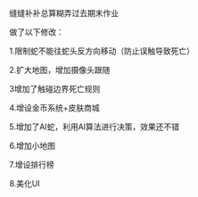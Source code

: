 缝缝补补总算糊弄过去期末作业

做了以下修改：

1.限制蛇不能往蛇头反方向移动（防止误触导致死亡）

2.扩大地图，增加摄像头跟随

3增加了触碰边界死亡规则

4.增设金币系统+皮肤商城

5.增加了AI蛇，利用AI算法进行决策，效果还不错

6.增加小地图

7.增设排行榜

8.美化UI
